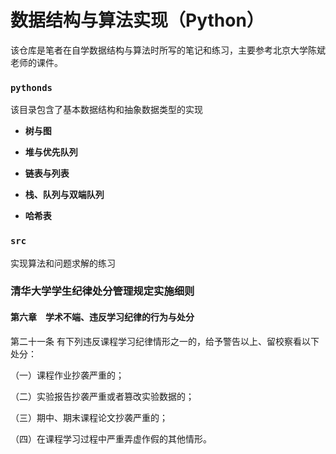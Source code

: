 # 数据结构与算法实现（Python）

该仓库是笔者在自学数据结构与算法时所写的笔记和练习，主要参考北京大学陈斌老师的课件。

### `pythonds` 

该目录包含了基本数据结构和抽象数据类型的实现

- **树与图**
  
- **堆与优先队列**
  
- **链表与列表**

- **栈、队列与双端队列**

- **哈希表**

### `src` 

实现算法和问题求解的练习

### 清华大学学生纪律处分管理规定实施细则

#### 第六章　学术不端、违反学习纪律的行为与处分

第二十一条 有下列违反课程学习纪律情形之一的，给予警告以上、留校察看以下处分：

（一）课程作业抄袭严重的；

（二）实验报告抄袭严重或者篡改实验数据的；

（三）期中、期末课程论文抄袭严重的；

（四）在课程学习过程中严重弄虚作假的其他情形。


